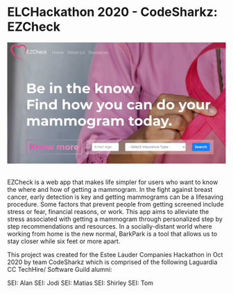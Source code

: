 # ELCHackathon 2020 - CodeSharkz: EZCheck 
![EZCheck Landing Page](/team-project/public/ezcheck3.png)<br/><br/>

EZCheck is a web app that makes life simpler for users who want to know the where and how of getting a mammogram. In the fight against breast cancer, early detection is key and getting mammograms can be a lifesaving procedure. Some factors that prevent people from getting screened include stress or fear, financial reasons, or work. This app aims to alleviate the stress associated with getting a mammogram through personalized step by step recommendations and resources. In a socially-distant world where working from home is the new normal, BarkPark is a tool that allows us to stay closer while six feet or more apart.

This project was created for the Estee Lauder Companies Hackathon in Oct 2020 by team CodeSharkz which is comprised of the following Laguardia CC TechHire/ Software Guild alumni:

SEI: Alan
SEI: Jodi
SEI: Matias
SEI: Shirley
SEI: Tom
